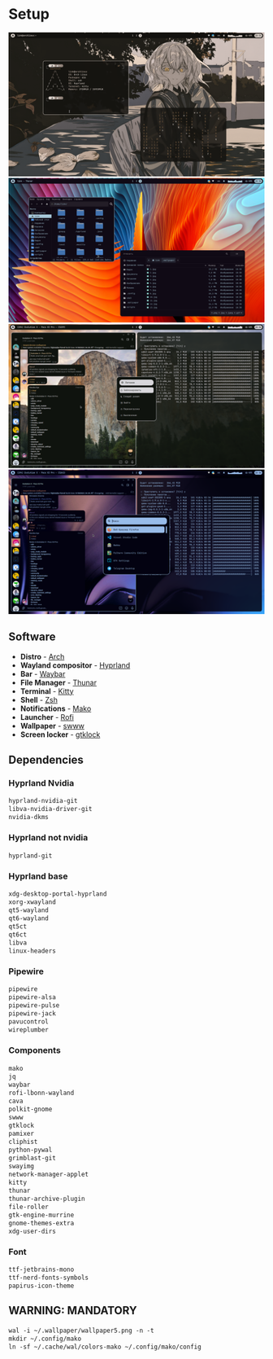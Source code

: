 # Setup

<img src=".github/assets/1.png"/>
<img src=".github/assets/2.png"/>
<img src=".github/assets/3.png"/>
<img src=".github/assets/4.png"/>


## Software
- **Distro** - [Arch](https://archlinux.org/)
- **Wayland compositor** - [Hyprland](https://hyprland.org/)
- **Bar** - [Waybar](https://github.com/Alexays/Waybar)
- **File Manager** - [Thunar](https://gitlab.xfce.org/xfce/thunar)
- **Terminal** - [Kitty](https://sw.kovidgoyal.net/kitty/)
- **Shell** - [Zsh](https://www.zsh.org/)
- **Notifications** - [Mako](https://github.com/emersion/mako)
- **Launcher** - [Rofi](https://github.com/lbonn/rofi)
- **Wallpaper** - [swww](https://github.com/Horus645/swww)
- **Screen locker** - [gtklock](https://github.com/jovanlanik/gtklock)

## Dependencies

### Hyprland Nvidia
```
hyprland-nvidia-git
libva-nvidia-driver-git
nvidia-dkms
```

### Hyprland not nvidia
```
hyprland-git
```

### Hyprland base
```
xdg-desktop-portal-hyprland
xorg-xwayland
qt5-wayland
qt6-wayland
qt5ct
qt6ct
libva
linux-headers 
```

### Pipewire
```
pipewire 
pipewire-alsa 
pipewire-pulse 
pipewire-jack 
pavucontrol
wireplumber
```

### Components
```
mako
jq
waybar
rofi-lbonn-wayland
cava
polkit-gnome
swww
gtklock
pamixer 
cliphist
python-pywal
grimblast-git
swayimg
network-manager-applet 
kitty
thunar
thunar-archive-plugin 
file-roller 
gtk-engine-murrine 
gnome-themes-extra
xdg-user-dirs
```

### Font
```
ttf-jetbrains-mono
ttf-nerd-fonts-symbols
papirus-icon-theme
```

## WARNING: MANDATORY
```
wal -i ~/.wallpaper/wallpaper5.png -n -t
mkdir ~/.config/mako
ln -sf ~/.cache/wal/colors-mako ~/.config/mako/config
```